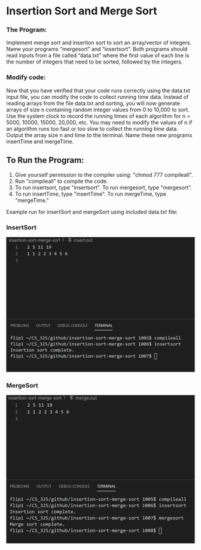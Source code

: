 # Insertion Sort and Merge Sort
### The Program:
Implement merge sort and insertion sort to sort an array/vector of integers.  Name your programs “mergesort” and “insertsort”.  Both programs should read inputs from a file called “data.txt” where the first value of each line is the number of integers that need to be sorted, followed by the integers.

### Modify code:
Now that you have verified that your code runs correctly using the data.txt input file, you can modify the code to collect running time data.  Instead of reading arrays from the file data.txt and sorting, you will now generate arrays of size n containing random integer values from 0 to 10,000 to sort.  Use the system clock to record the running times of each algorithm for n = 5000, 10000, 15000, 20,000, etc.  You may need to modify the values of n if an algorithm runs too fast or too slow to collect the running time data. Output the array size n and time to the terminal.  Name these new programs insertTime and mergeTime.

## To Run the Program:
1. Give yourself permission to the compiler using: "chmod 777 compileall".
2. Run "compileall" to compile the code.
3. To run insertsort, type "insertsort". To run mergesort, type "mergesort".
4. To run insertTime, type "insertTime". To run mergeTime, type "mergeTime."

Example run for insertSort and mergeSort using included data.txt file:
### InsertSort
![Alt Image makeChange](/insertsort.PNG?raw=true)

### MergeSort
![Alt Image makeChange](/mergesort.PNG?raw=true)
